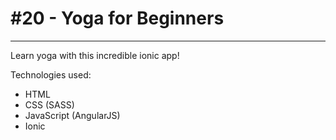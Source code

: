 # #20 - Yoga for Beginners
---
Learn yoga with this incredible ionic app!

Technologies used:
- HTML
- CSS (SASS)
- JavaScript (AngularJS)
- Ionic
